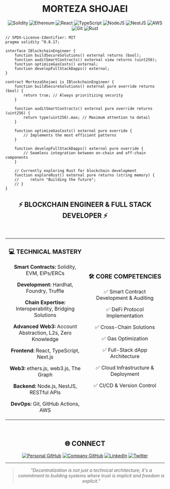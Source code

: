# <div align="center">MORTEZA SHOJAEI</div>

<div align="center">

![Solidity](https://img.shields.io/badge/Solidity-%23363636.svg?style=for-the-badge&logo=solidity&logoColor=white)
![Ethereum](https://img.shields.io/badge/Ethereum-3C3C3D?style=for-the-badge&logo=Ethereum&logoColor=white)
![React](https://img.shields.io/badge/react-%2320232a.svg?style=for-the-badge&logo=react&logoColor=%2361DAFB)
![TypeScript](https://img.shields.io/badge/typescript-%23007ACC.svg?style=for-the-badge&logo=typescript&logoColor=white)
![NodeJS](https://img.shields.io/badge/node.js-6DA55F?style=for-the-badge&logo=node.js&logoColor=white)
![NestJS](https://img.shields.io/badge/nestjs-%23E0234E.svg?style=for-the-badge&logo=nestjs&logoColor=white)
![AWS](https://img.shields.io/badge/AWS-%23FF9900.svg?style=for-the-badge&logo=amazon-aws&logoColor=white)
![Git](https://img.shields.io/badge/git-%23F05033.svg?style=for-the-badge&logo=git&logoColor=white)
![Rust](https://img.shields.io/badge/rust-%23000000.svg?style=for-the-badge&logo=rust&logoColor=white)

</div>

```solidity
// SPDX-License-Identifier: MIT
pragma solidity ^0.8.17;

interface IBlockchainEngineer {
    function buildSecureSolutions() external returns (bool);
    function auditSmartContracts() external view returns (uint256);
    function optimizeGasCosts() external;
    function developFullStackDapps() external;
}

contract MortezaShojaei is IBlockchainEngineer {
    function buildSecureSolutions() external pure override returns (bool) {
        return true; // Always prioritizing security
    }

    function auditSmartContracts() external pure override returns (uint256) {
        return type(uint256).max; // Maximum attention to detail
    }

    function optimizeGasCosts() external pure override {
        // Implements the most efficient patterns
    }

    function developFullStackDapps() external pure override {
        // Seamless integration between on-chain and off-chain components
    }

    // Currently exploring Rust for blockchain development
    function exploreRust() external pure returns (string memory) {
    //     return "Building the future";
    // }
}
```

## <div align="center">⚡ BLOCKCHAIN ENGINEER & FULL STACK DEVELOPER ⚡</div>

<br>

<table align="center">
  <tr>
    <td align="center" width="50%">
      <h3>💻 TECHNICAL MASTERY</h3>
      <p><b>Smart Contracts:</b> Solidity, EVM, EIPs/ERCs</p>
      <p><b>Development:</b> Hardhat, Foundry, Truffle</p>
      <p><b>Chain Expertise:</b> Interoperability, Bridging Solutions</p>
      <p><b>Advanced Web3:</b> Account Abstraction, L2s, Zero Knowledge</p>
      <p><b>Frontend:</b> React, TypeScript, Next.js</p>
      <p><b>Web3:</b> ethers.js, web3.js, The Graph</p>
      <p><b>Backend:</b> Node.js, NestJS, RESTful APIs</p>
      <p><b>DevOps:</b> Git, GitHub Actions, AWS</p>
    </td>
    <td align="center" width="50%">
      <h3>🛠️ CORE COMPETENCIES</h3>
      <p>✅ Smart Contract Development & Auditing</p>
      <p>✅ DeFi Protocol Implementation</p>
      <p>✅ Cross-Chain Solutions</p>
      <p>✅ Gas Optimization</p>
      <p>✅ Full-Stack dApp Architecture</p>
      <p>✅ Cloud Infrastructure & Deployment</p>
      <p>✅ CI/CD & Version Control</p>
    </td>
  </tr>
</table>

<br>

## <div align="center">🌐 CONNECT</div>

<div align="center">
  
[![Personal GitHub](https://img.shields.io/badge/GitHub-Personal-4183C4?style=for-the-badge&logo=github)](https://github.com/mortezashojaei)
[![Company GitHub](https://img.shields.io/badge/GitHub-txFusion-4183C4?style=for-the-badge&logo=github)](https://github.com/mshojaei-txfusion)
[![LinkedIn](https://img.shields.io/badge/LinkedIn-Morteza_Shojaei-0077B5?style=for-the-badge&logo=linkedin)](https://tr.linkedin.com/in/mortezashojaei)
[![Twitter](https://img.shields.io/badge/Twitter-0xmorteza-000000?style=for-the-badge&logo=x)](https://x.com/0xmorteza)

</div>

---

<div align="center">
  
> *"Decentralization is not just a technical architecture; it's a commitment to building systems where trust is implicit and freedom is explicit."*

</div>
